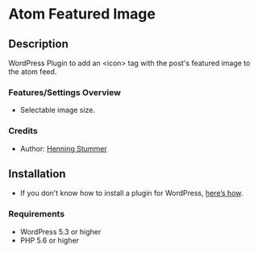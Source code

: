 # Atom Featured Image #

## Description ##
WordPress Plugin to add an &lt;icon&gt; tag with the post's featured image to the atom feed.

### Features/Settings Overview ###
* Selectable image size.

### Credits ###
* Author: [Henning Stummer](https://www.stummerweb.de)

## Installation ##
* If you don’t know how to install a plugin for WordPress, [here’s how](http://codex.wordpress.org/Managing_Plugins#Installing_Plugins).

### Requirements ###
* WordPress 5.3 or higher
* PHP 5.6 or higher
